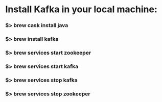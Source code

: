
# Install Kafka in your local machine: #


### $> brew cask install java ###
### $> brew install kafka ###
### $> brew services start zookeeper ###
### $> brew services start kafka ###
### $> brew services stop kafka ###
### $> brew services stop zookeeper  ###

